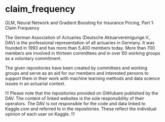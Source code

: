 # claim_frequency
GLM, Neural Network and Gradient Boosting for Insurance Pricing, Part 1: Claim Frequency

The German Association of Actuaries (Deutsche Aktuarvereinigunge.V., DAV) is the professional representation of all actuaries in Germany. It was founded in 1993 and has more than 5,400 members today. More than 700 members are involved in thirteen committees and in over 60 working groups as a voluntary commitment.

The given repositories have been created by committees and working groups and serve as an aid for our members and interested persons to support them in their work with machine learning methods and data science issues in an actuarial context.

!!!
Please note that the repositories provided on GitHubare published by the DAV. The content of linked websites is the sole responsibility of their operators. The DAV is not responsible for the code and data linked to Kaggle.com and referred to in the repositories. These reflect the individual opinion of each user on Kaggle.
!!!
